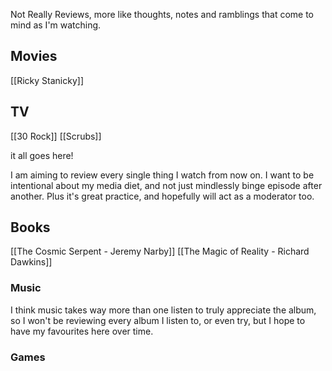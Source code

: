 Not Really Reviews, more like thoughts, notes and ramblings that come to mind as I'm watching.
## Movies

[[Ricky Stanicky]]


## TV

[[30 Rock]]
[[Scrubs]]





it all goes here!

I am aiming to review every single thing I watch from now on. I want to be intentional about my media diet, and not just mindlessly binge episode after another. Plus it's great practice, and hopefully will act as a moderator too. 

## Books

[[The Cosmic Serpent - Jeremy Narby]]
[[The Magic of Reality - Richard Dawkins]]


### Music

I think music takes way more than one listen to truly appreciate the album, so I won't be reviewing every album I listen to, or even try, but I hope to have my favourites here over time. 


### Games
